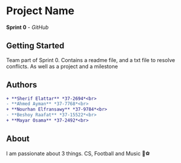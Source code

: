 # Project Name<br>
**Sprint 0** - *GitHub*

## Getting Started<br>
Team part of Sprint 0. Contains a readme file, and a txt file to resolve conflicts. As well as a project and a milestone

## Authors<br>
```diff
+ **Sherif Elattar** *37-2694*<br>
- **Ahmed Ayman** *37-7768*<br>
+ **Nourhan Elfransawy** *37-9784*<br>
- **Beshoy Raafat** *37-15522*<br>
+ **Mayar Osama** *37-2492*<br>
```
## About<br>
I am passionate about 3 things. CS, Football and Music  :musical_note::soccer: